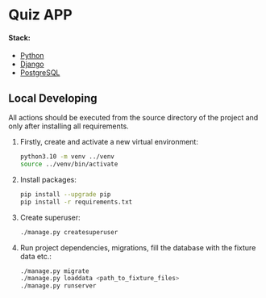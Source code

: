 # Quiz APP


#### Stack:

- [Python](https://www.python.org/downloads/)
- [Django](https://docs.djangoproject.com/en/4.1/)
- [PostgreSQL](https://www.postgresql.org/)


## Local Developing

All actions should be executed from the source directory of the project and only after installing all requirements.

1. Firstly, create and activate a new virtual environment:
   ```bash
   python3.10 -m venv ../venv
   source ../venv/bin/activate
   ```
   
2. Install packages:
   ```bash
   pip install --upgrade pip
   pip install -r requirements.txt
   ```
   
3. Create superuser:
   ```bash
   ./manage.py createsuperuser
   ```

4. Run project dependencies, migrations, fill the database with the fixture data etc.:
   ```bash
   ./manage.py migrate
   ./manage.py loaddata <path_to_fixture_files>
   ./manage.py runserver 
   ```

   


